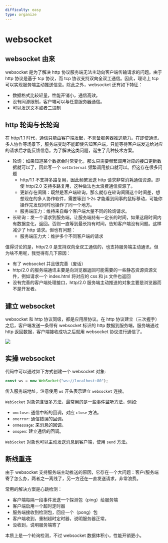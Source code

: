 ```yaml
---
difficulty: easy
type: organize
---
```


# websocket

## websocket 由来

websocket 是为了解决 http 协议服务端无法主动向客户端传输请求的问题。由于 http 协议是基于 tcp 协议，而 tcp 协议支持双向全双工通信。因此，理论上 tcp 可以实现服务端主动推送信息。除此之外，websocket 还有如下特征：
- 数据格式比较轻量，性能开销小，通信高效。
- 没有同源限制，客户端可以与任意服务器通信。
- 可以发送文本或者二进制

## http 轮询与长轮询

在 http/1.1 时代，通信只能由客户端发起，不具备服务器推送能力。在即使通讯，多人协作等场景下，服务端变动不能即使告知客户端，只能等待客户端发送给对应的请求后才能反馈信息。为了解决这类问题，诞生了几种技术方案。
- 轮询：如果知道某个数据会时常变化，那么只需要频繁调用对应的接口更新数据就可以了，因此写一个 `setInterval` 频繁调用接口就可以。但这存在很多问题
  - http/1.1 不支持多路复用，因此频繁发送 http 请求非常消耗通信资源。即使 http/2.0 支持多路复用，这种做法也太浪费通信资源了。
  - 更新存在间隔：既然是客户端轮询，那么就存在轮询间隔这个时间差，想想现在的多人协作软件，需要等到 1-2s 才能看到同事的鼠标移动，可能你操作完发现同时也操作了同一个地方。
  - 服务端压力：维持来自每个客户端大量不同的轮询请求。
- 长轮询：发一个请求到服务端，让服务端持有一定长的时间，如果这段时间内有数据变化，返回。否则一直等到最长持有时间，告知客户端没有问题。这样减少了 http 请求。但也有问题：
  - 服务端压力大：维护多个不同客户端的请求

值得讨论的是，http/2.0 是支持双向全双工通信的，也支持服务端主动通讯，但为啥不用呢，我觉得有几下原因：
- 有了 websocket 并且很完善（废话）
- http/2.0 的服务端通讯主要是向浏览器返回可能需要的一些静态资源资源文件，例如请求一个 index.html 将对应的 css 和 js 文件也返回
- 没有完善的客户端处理接口，http/2.0 服务端主动推送的对象主要是浏览器而不是开发者。

## 建立 websocket

websocket 和 http 协议同级，都是应用层协议。在 http 协议建立（三次握手）之后，客户端发送一条带有 websocket 标识的 http 数据到服务端，服务端通过 http 返回数据，客户端接收成功之后就用 websocket 协议进行通信了。

<img src="https://p3-juejin.byteimg.com/tos-cn-i-k3u1fbpfcp/e7096a51d21e4ec590c0ef5aac273412~tplv-k3u1fbpfcp-zoom-in-crop-mark:1512:0:0:0.awebp">

## 实操 websocket

代码中可以通过如下方式创建一个 websocket 对象:

```ts
const ws = new WebSocket("ws://localhost:80");
```

传入服务端地址，注意使用 `ws` 开头表示建立 `websocket` 连接。

`WebSocket` 对象包含很多方法，最常用的是一些事件监听方法，例如:
- `onclose`: 通信中断的回调，对应 `close` 方法。
- `onerror`: 通信错误的回调。
- `onmessage`: 来消息的回调。
- `onopen`: 建立通信的回调。

`WebSocket` 对象也可以主动发送消息到客户端，使用 `send` 方法。

## 断线重连

由于 websocket 支持服务端主动推送的原因，它存在一个大问题：客户/服务端寄了怎么办，两者之一离线了，另一方还在一直发送请求，非常浪费。

常用的解决方案是心跳检测：
- 客户端每隔一段事件发送一个探测包（ping）给服务端
- 客户端启用一个超时定时器
- 服务端接收到检测包，回应一个（pong）包
- 客户端收到，重制超时定时器，说明服务器正常。
- 没收到，说明服务端寄了

本质上是一个轮询检测，不过 websocket 数据体积小，性能开销更小。